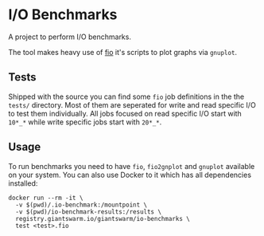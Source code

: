 # I/O Benchmarks

A project to perform I/O benchmarks.

The tool makes heavy use of [fio](https://github.com/axboe/fio) it's scripts to
plot graphs via `gnuplot`.

## Tests

Shipped with the source you can find some `fio` job definitions in the the `tests/`
directory. Most of them are seperated for write and read specific I/O to test
them individually. All jobs focused on read specific I/O start with `10*_*`
while write specific jobs start with `20*_*`.

## Usage

To run benchmarks you need to have `fio`, `fio2gnplot` and `gnuplot` available
on your system. You can also use Docker to it which has all dependencies
installed:

```
docker run --rm -it \
  -v $(pwd)/.io-benchmark:/mountpoint \
  -v $(pwd)/io-benchmark-results:/results \
  registry.giantswarm.io/giantswarm/io-benchmarks \
  test <test>.fio
```
